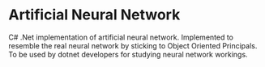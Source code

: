 # Artificial Neural Network
C# .Net implementation of artificial neural network. Implemented to resemble the real neural network by sticking to Object Oriented Principals. To be used by dotnet developers for studying neural network workings.
